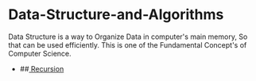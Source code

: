 # Data-Structure-and-Algorithms
Data Structure is a way to Organize Data in computer's main memory, So that can be used efficiently. This is one of the Fundamental Concept's of Computer Science.
* ##[ Recursion ](https://github.com/devarshitrivedi01/Data-Structure-and-Algorithms/tree/main/Recursion)
